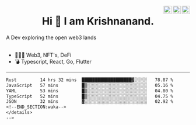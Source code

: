 <a href="https://twitter.com/incrypto32" target="_blank" rel="nofollow"><img align="right" alt="Pratik's Twitter" width="22px" src="https://cdn.jsdelivr.net/npm/simple-icons@v3/icons/twitter.svg" /></a><a href="https://www.linkedin.com/in/incrypto32" target="_blank" rel="nofollow"><img align="right" alt="Pratik's Linkdein" width="22px" src="https://cdn.jsdelivr.net/npm/simple-icons@v3/icons/linkedin.svg" /></a><a href="https://www.instagram.com/incrypto32" target="_blank" rel="nofollow"><img align="right" alt="Insta" width="22px" src="https://cdn.jsdelivr.net/npm/simple-icons@v3/icons/instagram.svg" /></a>

<center><h1> Hi 👋 I am Krishnanand. </h1></center>
A Dev exploring the open web3 lands

 <br /> 
 <br /> 

 
- 👨🏽‍💻  Web3, NFT's, DeFi
- 💣  Typescript, React, Go, Flutter
<!-- - 🌐 Visit my [porfolio website](https://incrypt32.github.io/) for complete background and contact. -->


---


<!--

<details> 
<summary>🤖 <b>My Weekly Coding Stats</b>: </summary>

<br>

<!--START_SECTION:waka-->
```txt
Rust         14 hrs 32 mins  ███████████████████▓░░░░░   78.87 %
JavaScript   57 mins         █▒░░░░░░░░░░░░░░░░░░░░░░░   05.16 %
YAML         53 mins         █▒░░░░░░░░░░░░░░░░░░░░░░░   04.80 %
TypeScript   52 mins         █▒░░░░░░░░░░░░░░░░░░░░░░░   04.75 %
JSON         32 mins         ▓░░░░░░░░░░░░░░░░░░░░░░░░   02.92 %
<!--END_SECTION:waka-->
</details>
-->


